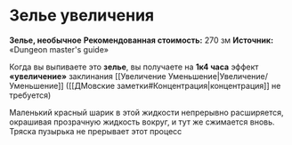 # Зелье увеличения

**Зелье, необычное**
**Рекомендованная стоимость:** 270 зм
**Источник:** «Dungeon master's guide»

Когда вы выпиваете это **зелье**, вы получаете на **1к4 часа** эффект **«увеличение»** заклинания [[Увеличение Уменьшение|Увеличение/Уменьшение]] ([[ДМовские заметки#Концентрация|концентрация]] не требуется)

Маленький красный шарик в этой жидкости непрерывно расширяется, окрашивая прозрачную жидкость вокруг, и тут же сжимается вновь. Тряска пузырька не прерывает этот процесс